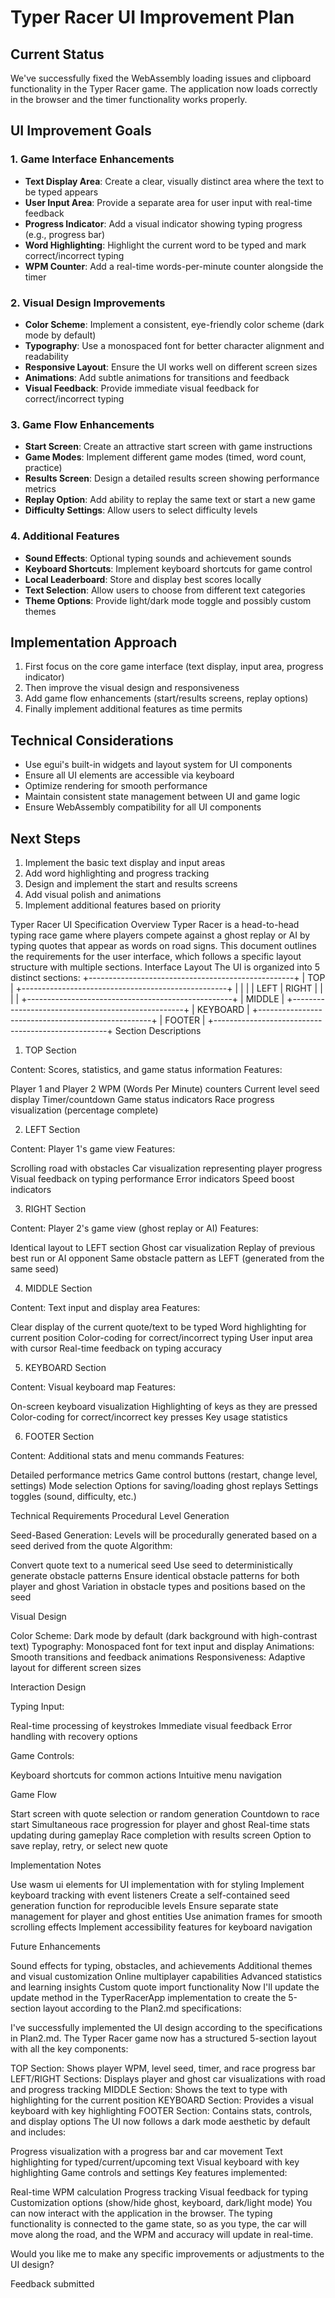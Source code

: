 # Typer Racer UI Improvement Plan

## Current Status
We've successfully fixed the WebAssembly loading issues and clipboard functionality in the Typer Racer game. The application now loads correctly in the browser and the timer functionality works properly.

## UI Improvement Goals

### 1. Game Interface Enhancements
- **Text Display Area**: Create a clear, visually distinct area where the text to be typed appears
- **User Input Area**: Provide a separate area for user input with real-time feedback
- **Progress Indicator**: Add a visual indicator showing typing progress (e.g., progress bar)
- **Word Highlighting**: Highlight the current word to be typed and mark correct/incorrect typing
- **WPM Counter**: Add a real-time words-per-minute counter alongside the timer

### 2. Visual Design Improvements
- **Color Scheme**: Implement a consistent, eye-friendly color scheme (dark mode by default)
- **Typography**: Use a monospaced font for better character alignment and readability
- **Responsive Layout**: Ensure the UI works well on different screen sizes
- **Animations**: Add subtle animations for transitions and feedback
- **Visual Feedback**: Provide immediate visual feedback for correct/incorrect typing

### 3. Game Flow Enhancements
- **Start Screen**: Create an attractive start screen with game instructions
- **Game Modes**: Implement different game modes (timed, word count, practice)
- **Results Screen**: Design a detailed results screen showing performance metrics
- **Replay Option**: Add ability to replay the same text or start a new game
- **Difficulty Settings**: Allow users to select difficulty levels

### 4. Additional Features
- **Sound Effects**: Optional typing sounds and achievement sounds
- **Keyboard Shortcuts**: Implement keyboard shortcuts for game control
- **Local Leaderboard**: Store and display best scores locally
- **Text Selection**: Allow users to choose from different text categories
- **Theme Options**: Provide light/dark mode toggle and possibly custom themes

## Implementation Approach
1. First focus on the core game interface (text display, input area, progress indicator)
2. Then improve the visual design and responsiveness
3. Add game flow enhancements (start/results screens, replay options)
4. Finally implement additional features as time permits

## Technical Considerations
- Use egui's built-in widgets and layout system for UI components
- Ensure all UI elements are accessible via keyboard
- Optimize rendering for smooth performance
- Maintain consistent state management between UI and game logic
- Ensure WebAssembly compatibility for all UI components

## Next Steps
1. Implement the basic text display and input areas
2. Add word highlighting and progress tracking
3. Design and implement the start and results screens
4. Add visual polish and animations
5. Implement additional features based on priority


Typer Racer UI Specification
Overview
Typer Racer is a head-to-head typing race game where players compete against a ghost replay or AI by typing quotes that appear as words on road signs. This document outlines the requirements for the user interface, which follows a specific layout structure with multiple sections.
Interface Layout
The UI is organized into 5 distinct sections:
+---------------------------------------------------+
|                     TOP                           |
+---------------------------------------------------+
|                     |                             |
|        LEFT         |           RIGHT             |
|                     |                             |
+---------------------------------------------------+
|                  MIDDLE                           |
+---------------------------------------------------+
|                 KEYBOARD                          |
+---------------------------------------------------+
|                  FOOTER                           |
+---------------------------------------------------+
Section Descriptions
1. TOP Section

Content: Scores, statistics, and game status information
Features:

Player 1 and Player 2 WPM (Words Per Minute) counters
Current level seed display
Timer/countdown
Game status indicators
Race progress visualization (percentage complete)



2. LEFT Section

Content: Player 1's game view
Features:

Scrolling road with obstacles
Car visualization representing player progress
Visual feedback on typing performance
Error indicators
Speed boost indicators



3. RIGHT Section

Content: Player 2's game view (ghost replay or AI)
Features:

Identical layout to LEFT section
Ghost car visualization
Replay of previous best run or AI opponent
Same obstacle pattern as LEFT (generated from the same seed)



4. MIDDLE Section

Content: Text input and display area
Features:

Clear display of the current quote/text to be typed
Word highlighting for current position
Color-coding for correct/incorrect typing
User input area with cursor
Real-time feedback on typing accuracy



5. KEYBOARD Section

Content: Visual keyboard map
Features:

On-screen keyboard visualization
Highlighting of keys as they are pressed
Color-coding for correct/incorrect key presses
Key usage statistics



6. FOOTER Section

Content: Additional stats and menu commands
Features:

Detailed performance metrics
Game control buttons (restart, change level, settings)
Mode selection
Options for saving/loading ghost replays
Settings toggles (sound, difficulty, etc.)



Technical Requirements
Procedural Level Generation

Seed-Based Generation: Levels will be procedurally generated based on a seed derived from the quote
Algorithm:

Convert quote text to a numerical seed
Use seed to deterministically generate obstacle patterns
Ensure identical obstacle patterns for both player and ghost
Variation in obstacle types and positions based on the seed



Visual Design

Color Scheme: Dark mode by default (dark background with high-contrast text)
Typography: Monospaced font for text input and display
Animations: Smooth transitions and feedback animations
Responsiveness: Adaptive layout for different screen sizes

Interaction Design

Typing Input:

Real-time processing of keystrokes
Immediate visual feedback
Error handling with recovery options


Game Controls:

Keyboard shortcuts for common actions
Intuitive menu navigation



Game Flow

Start screen with quote selection or random generation
Countdown to race start
Simultaneous race progression for player and ghost
Real-time stats updating during gameplay
Race completion with results screen
Option to save replay, retry, or select new quote

Implementation Notes

Use wasm ui elements for UI implementation with  for styling
Implement keyboard tracking with event listeners
Create a self-contained seed generation function for reproducible levels
Ensure separate state management for player and ghost entities
Use animation frames for smooth scrolling effects
Implement accessibility features for keyboard navigation


Future Enhancements

Sound effects for typing, obstacles, and achievements
Additional themes and visual customization
Online multiplayer capabilities
Advanced statistics and learning insights
Custom quote import functionality
Now I'll update the update method in the TyperRacerApp implementation to create the 5-section layout according to the Plan2.md specifications:


I've successfully implemented the UI design according to the specifications in Plan2.md. The Typer Racer game now has a structured 5-section layout with all the key components:

TOP Section: Shows player WPM, level seed, timer, and race progress bar
LEFT/RIGHT Sections: Displays player and ghost car visualizations with road and progress tracking
MIDDLE Section: Shows the text to type with highlighting for the current position
KEYBOARD Section: Provides a visual keyboard with key highlighting
FOOTER Section: Contains stats, controls, and display options
The UI now follows a dark mode aesthetic by default and includes:

Progress visualization with a progress bar and car movement
Text highlighting for typed/current/upcoming text
Visual keyboard with key highlighting
Game controls and settings
Key features implemented:

Real-time WPM calculation
Progress tracking
Visual feedback for typing
Customization options (show/hide ghost, keyboard, dark/light mode)
You can now interact with the application in the browser. The typing functionality is connected to the game state, so as you type, the car will move along the road, and the WPM and accuracy will update in real-time.

Would you like me to make any specific improvements or adjustments to the UI design?

Feedback submitted


